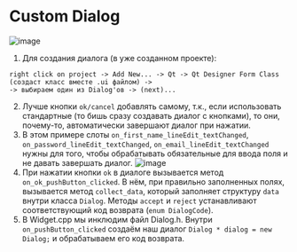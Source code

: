 # Custom Dialog

![image](https://user-images.githubusercontent.com/35418986/167439329-f1f13ef0-2caf-48cc-b0d3-147cd5e4c4a7.png)


1) Для создания диалога (в уже созданном проекте):
```
right click on project -> Add New... -> Qt -> Qt Designer Form Class (создаст класс вместе .ui файлом) -> 
-> выбираем один из Dialog'ов -> (next)...
```
2) Лучше кнопки `ok/cancel` добавлять самому, т.к., если использовать стандартные (то бишь сразу создавать диалог с кнопками), 
то они, почему-то, автоматически завершают диалог при нажатии.
3) В этом примере слоты `on_first_name_lineEdit_textChanged`, `on_password_lineEdit_textChanged`, `on_email_lineEdit_textChanged` нужны для того, 
чтобы обрабатывать обязательные для ввода поля и не давать завершать диалог.
![image](https://user-images.githubusercontent.com/35418986/167438006-0d9cd4c3-152a-4def-82cf-d988c4a7db56.png)
4) При нажатии кнопки `ok` в диалоге вызывается метод `on_ok_pushButton_clicked`. В нём, при правильно заполненных полях, вызывается метод `collect_data`, 
который заполняет структуру `data` внутри класса `Dialog`. Методы `accept` и `reject` устанавливают соответствующий код возврата (`enum DialogCode`).
5) В Widget.cpp мы инклюдим файл Dialog.h. Внутри `on_pushButton_clicked` создаём наш диалог `Dialog * dialog = new Dialog;` и 
обрабатываем его код возврата.
